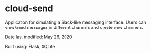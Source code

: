 # cloud-send

Application for simulating a Slack-like messaging interface. Users can 
view/send messages in different channels and create new channels. 

Date last modified: May 26, 2020

Built using: Flask, SQLite